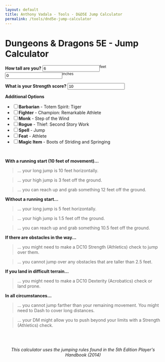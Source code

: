 ```yaml
---
layout: default
title: Anthony Vadala - Tools - D&D5E Jump Calculator
permalink: /tools/dnd5e-jump-calculator
---
```


<!-- CSS Style Sheet/JQuery -->
<link rel="stylesheet" type="text/css" href="/tools/dnd5e/jump-calculator.css" />
<script src="/js/jquery.min.js"></script>

# Dungeons & Dragons 5E - Jump Calculator

**How tall are you?**
<input id="heightFT" value="6" class="DCinputs"><sup>feet</sup>
<input id="heightIN" value="0" class="DCinputs"><sup>inches</sup>

**What is your Strength score?** <input id="STR" value="10" class="DCinputs">
<div id="DEXopt" style="display:none"><span style="font-weight: bold">What is your Dexterity score?</span><input id="DEX" value="10" class="DCinputs"><br><br></div>

**Additional Options**
<ul>
	<li><input type="checkbox" id="tiger_barbarian"><label for="tiger_barbarian"><span style="font-weight: bold">Barbarian</span> - Totem Spirit: Tiger</label></li>
	<li><input type="checkbox" id="remarkable_athlete"><label for="remarkable_athlete"><span style="font-weight: bold">Fighter</span> - Champion: Remarkable Athlete</label></li>
	<li><input type="checkbox" id="step_of_the_wind"><label for="step_of_the_wind"><span style="font-weight: bold">Monk</span> - Step of the Wind</label></li>
	<li><input type="checkbox" id="second_story_work"><label for="second_story_work"><span style="font-weight: bold">Rogue</span> - Thief: Second Story Work</label></li>
	<li><input type="checkbox" id="jump_spell"><label for="jump_spell"><span style="font-weight: bold">Spell</span> - Jump</label></li>
	<li><input type="checkbox" id="athlete_feat"><label for="athlete_feat"><span style="font-weight: bold">Feat</span> - Athlete</label></li>
	<li><input type="checkbox" id="boots_of_springing"><label for="boots_of_springing"><span style="font-weight: bold">Magic Item</span> - Boots of Striding and Springing</label></li>
</ul>


<br>

**With a running start (10 feet of movement)...**

>... your long jump is <span class="value" id="run_horizontal">10</span> feet horizontally.

>... your high jump is <span class="value" id="run_vertical">3</span> feet off the ground.

>... you can reach up and grab something <span class="value" id="run_grab">12</span> feet off the ground.

**Without a running start...**

>... your long jump is <span class="value" id="stand_horizontal">5</span> feet horizontally.

>... your high jump is <span class="value" id="stand_vertical">1.5</span> feet off the ground.

>... you can reach up and grab something <span class="value" id="stand_grab">10.5</span> feet off the ground.

**If there are obstacles in the way...**

>... you might need to make a <span class="value">DC10 Strength (Athletics)</span> check to jump over them.

>... you cannot jump over any obstacles that are taller than <span class="value" id="obstacle">2.5</span> feet.

**If you land in difficult terrain...**

>... you might need to make a <span class="value">DC10 Dexterity (Acrobatics)</span> check or land prone.

**In all circumstances...**

>... you cannot jump farther than your remaining movement. You might need to Dash to cover long distances.

>... your DM might allow you to push beyond your limits with a Strength (Athletics) check.

<br><br>

<center>
<i>This calculator uses the jumping rules found in the 5th Edition Player's Handbook (2014)</i>
</center>

<!-- Import Jump Calculator.js -->
<script src="/tools/dnd5e/jump-calculator.js"></script>